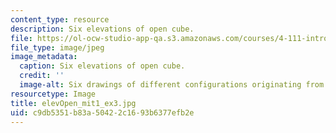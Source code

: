 ```yaml
---
content_type: resource
description: Six elevations of open cube.
file: https://ol-ocw-studio-app-qa.s3.amazonaws.com/courses/4-111-introduction-to-architecture-environmental-design-spring-2014/c9db5351b83a50422c1693b6377efb2e_elevOpen_mit1_ex3.jpg
file_type: image/jpeg
image_metadata:
  caption: Six elevations of open cube.
  credit: ''
  image-alt: Six drawings of different configurations originating from a square.
resourcetype: Image
title: elevOpen_mit1_ex3.jpg
uid: c9db5351-b83a-5042-2c16-93b6377efb2e
---
```

